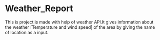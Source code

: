 # Weather_Report

This is project is made with help of weather API.It gives information about the weather [Temperature and wind speed] of the area by giving the name of location as a input.
